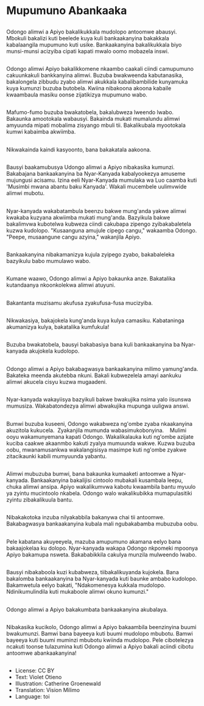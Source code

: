 # Mupumuno Abankaaka

##
Odongo alimwi a Apiyo bakalikukkala mudolopo antoomwe abausyi.    Mbokuli bakalizi kuti beelede kuya kuli bankaakanyina bakakkala kabalaangila mupumuno kuti usike. Bankaakanyina bakalikukkala biyo munsi-munsi acizyiba cipati kapati mwalo oomo mobazela inswi.

##
Odongo alimwi Apiyo bakalikkomene nkaambo caakali ciindi camupumuno cakuunkakuli bankkanyina alimwi. Buzuba bwakweenda kabutanasika,  bakalongela zibbudu zyabo alimwi akukkala kabalibambilide kunyamuka kuya kumunzi buzuba butobela. Kwiina nibakoona akoona kabaile kwaambaula masiku oonse zijatikizya mupumuno wabo.

##
Mafumo-fumo buzuba bwakatobela,  bakalubweza lweendo lwabo. Bakaunka amootokala wabausyi. Bakainda mukati mumalundu alimwi amyuunda mipati mobalima zisyango mbuli tii. Bakalikubala myootokala kumwi kabaimba akwiimba.

##
Nikwakainda kaindi kasyoonto,  bana bakakatala aakoona.

##
Bausyi baakamubusya Udongo alimwi a Apiyo nibakasika kumunzi. Bakabajana bankaakanyina ba Nyar-Kanyada kabalyookezya amuseme mujungusi acisamu. Izina eeli Nyar-Kanyada mumulaka wa Luo caamba kuti 'Musimbi mwana abantu baku Kanyada'. Wakali mucembele uulimvwide alimwi mubotu.

##
Nyar-kanyada wakabatambula beenzu bakwe mung'anda yakwe alimwi kwakaba kuzyana akwiimba mukati mung'anda. Bazyikula bakwe bakalimvwa kubotelwa kubweza ciindi cakubapa zipengo zyibakabaletela kuzwa kudolopo. "Kusaanguna amujule cipego cangu," wakaamba Odongo. "Peepe,  musaangune cangu azyina," wakanjila Apiyo.

##
Bankaakanyina nibakamanizya kujula zyipego zyabo,  bakabaleleka bazyikulu babo mumulawo wabo.

##
Kumane waawo,  Odongo alimwi a Apiyo bakaunka anze. Bakatalika kutandaanya nkoonkolekwa alimwi atuyuni.

##
Bakantanta muzisamu akufusa zyakufusa-fusa mucizyiba.

##
Nikwakasiya,  bakajokela kung'anda kuya kulya camasiku. Kabataninga akumanizya kulya,  bakatalika kumfukula!

##
Buzuba bwakatobela,  bausyi bakabasiya bana kuli bankaakanyina ba Nyar-kanyada akujokela kudolopo.

##
Odongo alimwi a Apiyo bakabagwasya bankaakanyina milimo yamung'anda. Bakateka meenda akutebba nkuni. Bakali kubwezelela amayi aankuku alimwi akucela cisyu kuzwa mugaadeni.

##
Nyar-kanyada wakayiisya bazyikuli bakwe bwakujika nsima yalo iisunswa mumusiza. Wakabatondezya alimwi abwakujika mupunga uuligwa answi.

##
Bumwi buzuba kuseeni,  Odongo wakabweza ng'ombe zyaba nkaakanyina akuzitola kukucela.  Zyakanjila mumunda wabasimukobonyina.    Mulimi ooyu wakamunyemana kapati Odongo. Wakalikalauka kuti ng'ombe azijate kuciba caakwe akaanmbo kakuti zyalya mumuunda wakwe. Kuzwa buzuba oobu,  mwanamusankwa wakalangisisya masimpe kuti ng'ombe zyakwe zitacikaunki kabili mumyuunda yabantu.

##
Alimwi mubuzuba bumwi,  bana bakaunka kumaaketi antoomwe a Nyar-kanyada. Bankaakanyina bakalijisi cintoolo mubakali kusambala leepu,  chuka alimwi ansipa. Apiyo wakalikumvwa kabotu kwaambila bantu myuulo ya zyintu mucintoolo nkabela. Odongo walo wakalikubikka mumapulasitiki zyintu zibakalikuula bantu.

##
Nibakakotoka inzuba nilyakabbila bakanywa chai tii antoomwe. Bakabagwasya bankaakanyina kubala mali ngubakabamba mubuzuba oobu.

##
Pele kabatana akuyeeyela,  mazuba amupumuno akamana eelyo bana bakaajokelaa ku dolopo. Nyar-kanyada wakapa Odongo nkpomeki mpoonya Apiyo bakamupa nsweta. Bakababikkila cakulya munzila mulweendo lwabo.

##
Bausyi nibakaboola kuzi kubabweza,  tiibakalikuyanda kujokela. Bana bakalomba bankaakanyina ba Nyar-kanyada kuti baunke ambabo kudolopo. Bakamwetula eelyo bakati,  "Ndakomenesya kukkala mudolopo. Ndinikumulindila kuti mukaboole alimwi okuno kumunzi."

##
Odongo alimwi a Apiyo bakakumbata bankaakanyina akubalaya.

##
Nibakasika kucikolo,  Odongo alimwi a Apiyo bakaambila beenzinyina buumi bwakumunzi. Bamwi bana bayeeya kuti buumi mudolopo mbubotu. Bamwi bayeeya kuti buumi muminzi mbubotu kwiinda mudolopo. Pele cibotelezya ncakuti toonse tulazumina kuti Odongo alimwi a Apiyo bakali aciindi cibotu antoomwe abankaakanyina!

##
* License: CC BY
* Text: Violet Otieno
* Illustration: Catherine Groenewald
* Translation: Vision Milimo
* Language: toi
